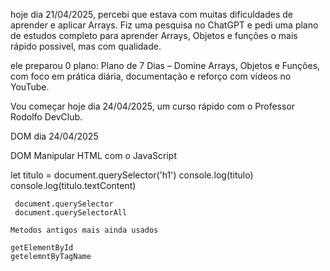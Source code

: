 

hoje dia 21/04/2025, percebi que estava com muitas dificuldades de aprender e aplicar Arrays. Fiz uma pesquisa no ChatGPT e pedi uma plano de estudos completo para aprender Arrays, Objetos e funções o mais rápido possivel, mas com qualidade.

ele preparou 0 plano:  Plano de 7 Dias – Domine Arrays, Objetos e Funções, com foco em prática diária, documentação e reforço com vídeos no YouTube.


Vou começar hoje dia 24/04/2025, um curso rápido com o Professor Rodolfo DevClub.


DOM dia 24/04/2025

DOM Manipular HTML com o JavaScript

let titulo = document.querySelector('h1')
    console.log(titulo)
     console.log(titulo.textContent)

     document.querySelector
     document.querySelectorAll

    Metodos antigos mais ainda usados

    getElementById
    getelemntByTagName
    